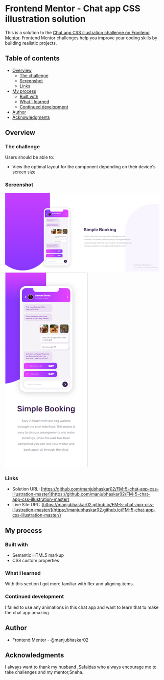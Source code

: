 # Frontend Mentor - Chat app CSS illustration solution

This is a solution to the [Chat app CSS illustration challenge on Frontend Mentor](https://www.frontendmentor.io/challenges/chat-app-css-illustration-O5auMkFqY). Frontend Mentor challenges help you improve your coding skills by building realistic projects. 

## Table of contents

- [Overview](#overview)
  - [The challenge](#the-challenge)
  - [Screenshot](#screenshot)
  - [Links](#links)
- [My process](#my-process)
  - [Built with](#built-with)
  - [What I learned](#what-i-learned)
  - [Continued development](#continued-development)
- [Author](#author)
- [Acknowledgments](#acknowledgments)


## Overview

### The challenge

Users should be able to:

- View the optimal layout for the component depending on their device's screen size

### Screenshot

![Desktop-view](./images/desktopview.png)
![Desktop-view](./images/mobileview.png)


### Links

- Solution URL: [https://github.com/manjubhaskar02/FM-5-chat-app-css-illustration-master](https://github.com/manjubhaskar02/FM-5-chat-app-css-illustration-master)
- Live Site URL: [https://manjubhaskar02.github.io/FM-5-chat-app-css-illustration-master/](https://manjubhaskar02.github.io/FM-5-chat-app-css-illustration-master/)

## My process

### Built with

- Semantic HTML5 markup
- CSS custom properties


### What I learned

With this section I got more familiar with flex and aligning items.

### Continued development

I failed to use any animations in this chat app and want to learn that to make the chat app amazing.

## Author

- Frontend Mentor - [@manjubhaskar02](https://www.frontendmentor.io/profile/manjubhaskar02)


## Acknowledgments

I always want to thank my husband ,Safaldas who always encourage me to take challenges and my mentor,Sneha.